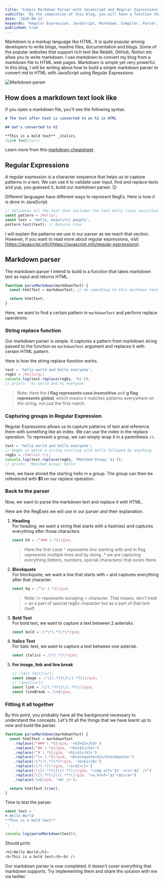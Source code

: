 ```yaml
---
title: 'Simple Markdown Parser with JavaScript and Regular Expressions'
subtitle: 'By the completion of this blog, you will have a function that takes in a markdown text and return a HTML text.'
date: '2020-08-21'
keywords: 'Regular Expression, JavaScript, Markdown, Compiler, Parser, RegEx'
published: true
---
```


Markdown is a markup language like HTML. It is quite popular among developers to write blogs, readme files, documentation and blogs. Some of the popular websites that support rich text like Reddit, GitHub, Notion etc allow you to write markdown. I use markdown to convert my blog from a markdown file to HTML web pages. Markdown is simple yet very powerful. In this blog, I will be writing about how to build a simple markdown parser to convert md to HTML with JavaScript using Regular Expressions.

![Markdown parser](markdown.png)

## How does a markdown text look like

If you open a markdown file, you'll see the following syntax.

```md
# The text after hash is converted to an h1 in HTML

## Get's converted to h2

**This is a bold text** _italics_
[Link Text](url)
```

Learn more from this [markdown cheatsheet](https://github.com/adam-p/markdown-here/wiki/Markdown-Cheatsheet).

## Regular Expressions

A regular expression is a character sequence that helps us to capture patterns in a text. We can use it to validate user input, find and replace texts and yup, you guessed it, build our markdown parser. 😉

Different languages have different ways to represent RegEx. Here is how it is done in JavaScript.

```js
// Validates all the text that includes the text Hello (case sensitive)
const pattern = /Hello/;
const text = 'Hello, beautiful people';
pattern.test(text); // Returns true
```

I will explain the patterns we use in our parser as we reach that section. However, if you want to read more about regular expressions, visit [https://javascript.info](https://javascript.info/regular-expressions).

## Markdown parser

The markdown parser I intend to build is a function that takes markdown text as input and returns HTML.

```js
function parseMarkdown(markdownText) {
  const htmlText = markdownText; // do something to this markdown text

  return htmlText;
}
```

Here, we want to find a certain pattern in `markdownText` and perform replace operations.

### String replace function

Our markdown parser is simple. It captures a pattern from markdown string passed to the function as `markdownText` argument and replaces it with certain HTML pattern.

Here is how the string replace function works.

```js
text = 'hello world and hello everyone';
regEx = /Hello/gi;
console.log(text.replace(regEx, 'hi'));
// prints: 'hi world and hi everyone'
```

> Note: Here the **i flag represents case insensitive** and **g flag represents global**, which means it matches patterns everywhere on the string, not just the first match.

### Capturing groups in Regular Expression

Regular Expressions allows us to capture patterns of text and reference them with something like an index. We can use the index in the replace operation. To represent a group, we can simply wrap it in a parenthesis `()`.

```js
text = 'hello world and hello everyone';
// RegEx to match a string starting with hello followed by anything
regEx = /(Hello).*/i;
console.log(text.replace(regEx, 'Matched Group: $1'));
// prints: 'Matched Group: hello'
```

Here, we have stored the starting hello in a group. The group can then be referenced with **\$1** on our replace operation.

### Back to the parser

Now, we want to parse the markdown text and replace it with HTML.

Here are the RegExes we will use in our parser and their explanation.

1. **Heading** <br/>
   For heading, we want a string that starts with a hash(es) and captures everything after those characters.

   ```js
   const h3 = /^### (.*$)/gim;
   ```

   > Here the first carat `^` represents line starting with and m flag represents multiple lines and by doing .\* we are capturing everything (letters, numbers, special characters) that exists there.

2. **Blockquote** <br />
   For blockquote, we want a line that starts with `>` and captures everything after that character.

   ```js
   const bq = /^\> (.*$)/gim;
   ```

   > Note: \\> represents escaping > character. That means, don't treat > as a part of special regEx character but as a part of that text itself.

3. **Bold Text** <br />
   For bold text, we want to capture a text between 2 asterisks.

   ```js
   const bold = /\*\*(.*)\*\*/gim;
   ```

4. **Italics Text** <br />
   For italic text, we want to capture a text between one asterisk.

   ```js
   const italics = /\*(.*)\*/gim;
   ```

5. **For image, link and line break** <br />
   ```js
   // ![Alt text](url)
   const image = /!\[(.*?)\]\((.*?)\)/gim;
   // [text](url)
   const link = /\[(.*?)\]\((.*?)\)/gim;
   const lineBreak = /\n$/gim;
   ```

### Fitting it all together

By this point, you probably have all the background necessary to understand the concepts. Let's fit all the things that we have learnt up to now and build the parser.

```js
function parseMarkdown(markdownText) {
  const htmlText = markdownText
    .replace(/^### (.*$)/gim, '<h3>$1</h3>')
    .replace(/^## (.*$)/gim, '<h2>$1</h2>')
    .replace(/^# (.*$)/gim, '<h1>$1</h1>')
    .replace(/^\> (.*$)/gim, '<blockquote>$1</blockquote>')
    .replace(/\*\*(.*)\*\*/gim, '<b>$1</b>')
    .replace(/\*(.*)\*/gim, '<i>$1</i>')
    .replace(/!\[(.*?)\]\((.*?)\)/gim, "<img alt='$1' src='$2' />")
    .replace(/\[(.*?)\]\((.*?)\)/gim, "<a href='$2'>$1</a>")
    .replace(/\n$/gim, '<br />');

  return htmlText.trim();
}
```

Time to test the parser.

```js
const text = `
# Hello World
**This is a bold text**
`;

console.log(parseMarkdown(text));
```

Should print:

```sh
<h1>Hello World</h1>
<b>This is a bold text</b><br />
```

Our markdown parser is now completed. It doesn't cover everything that markdown supports. Try implementing them and share the solution with me via twitter.
